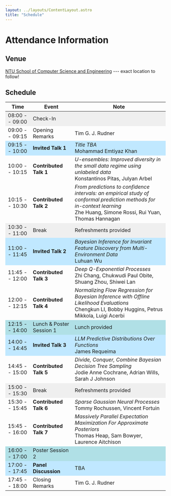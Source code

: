 ```yaml
---
layout: ../layouts/ContentLayout.astro
title: "Schedule"
---
```


# Attendance Information

## Venue

[NTU School of Computer Science and Engineering](https://www.ntu.edu.sg/computing) --- exact location to follow!

## Schedule

<style>
  .colorized tbody tr:nth-child(1),
  .colorized tr:nth-child(6),
  .colorized tr:nth-child(13) { 
    background: #efefef; 
  }

  .colorized tr:nth-child(3),
  .colorized tr:nth-child(7),
  .colorized tr:nth-child(11),
  .colorized tr:nth-child(17) { 
    background: #c0e8ff; 
  }

  .colorized tr:nth-child(10),
  .colorized tr:nth-child(16) { 
    background: #b0e0e6; 
  }

  @media (prefers-color-scheme: dark) {
    .colorized tbody tr:nth-child(1),
    .colorized tr:nth-child(6),
    .colorized tr:nth-child(13) { 
      background: #111; 
    }

    .colorized tr:nth-child(3),
    .colorized tr:nth-child(7),
    .colorized tr:nth-child(11), 
    .colorized tr:nth-child(17) { 
      background: #2b6cb0; 
    }

    .colorized tr:nth-child(10),
    .colorized tr:nth-child(16) { 
      background: #3a5f66; 
    }
  }
</style>

<div class="colorized">

| **Time**       | **Event**                | **Note**                                                                                                                                                                         |
| -------------- | ------------------------ | -------------------------------------------------------------------------------------------------------------------------------------------------------------------------------- |
| 08:00 -- 09:00 | Check-In                 |                                                                                                                                                                                  |
| 09:00 -- 09:15 | Opening Remarks          | Tim G. J. Rudner                                                                                                                                                                 |
| 09:15 -- 10:00 | **Invited Talk 1**       | _Title TBA_ <br /> Mohammad Emtiyaz Khan                                                                                                                                         |
| 10:00 -- 10:15 | **Contributed Talk 1**   | _U-ensembles: Improved diversity in the small data regime using unlabeled data_ <br /> Konstantinos Pitas, Julyan Arbel                                                          |
| 10:15 -- 10:30 | **Contributed Talk 2**   | _From predictions to confidence intervals: an empirical study of conformal prediction methods for in-context learning_ <br /> Zhe Huang, Simone Rossi, Rui Yuan, Thomas Hannagan |
| 10:30 -- 11:00 | Break                    | Refreshments provided                                                                                                                                                            |
| 11:00 -- 11:45 | **Invited Talk 2**       | _Bayesian Inference for Invariant Feature Discovery from Multi-Environment Data_ <br /> Luhuan Wu                                                                                |
| 11:45 -- 12:00 | **Contributed Talk 3**   | _Deep Q-Exponential Processes_ <br /> Zhi Chang, Chukwudi Paul Obite, Shuang Zhou, Shiwei Lan                                                                                    |
| 12:00 -- 12:15 | **Contributed Talk 4**   | _Normalizing Flow Regression for Bayesian Inference with Offline Likelihood Evaluations_ <br /> Chengkun LI, Bobby Huggins, Petrus Mikkola, Luigi Acerbi                         |
| 12:15 -- 14:00 | Lunch & Poster Session 1 | Lunch provided                                                                                                                                                                   |
| 14:00 -- 14:45 | **Invited Talk 3**       | _LLM Predictive Distributions Over Functions_ <br /> James Requeima                                                                                                              |
| 14:45 -- 15:00 | **Contributed Talk 5**   | _Divide, Conquer, Combine Bayesian Decision Tree Sampling_ <br /> Jodie Anne Cochrane, Adrian Wills, Sarah J Johnson                                                             |
| 15:00 -- 15:30 | Break                    | Refreshments provided                                                                                                                                                            |
| 15:30 -- 15:45 | **Contributed Talk 6**   | _Sparse Gaussian Neural Processes_ <br /> Tommy Rochussen, Vincent Fortuin                                                                                                       |
| 15:45 -- 16:00 | **Contributed Talk 7**   | _Massively Parallel Expectation Maximization For Approximate Posteriors_ <br /> Thomas Heap, Sam Bowyer, Laurence Aitchison                                                      |
| 16:00 -- 17:00 | Poster Session 2         |                                                                                                                                                                                  |
| 17:00 -- 17:45 | **Panel Discussion**     | TBA                                                                                                                                                                              |
| 17:45 -- 18:00 | Closing Remarks          | Tim G. J. Rudner                                                                                                                                                                 |

</div>
